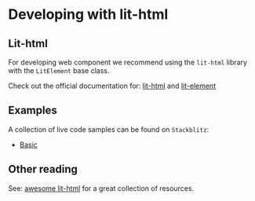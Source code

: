 # Developing with lit-html

## Lit-html
For developing web component we recommend using the `lit-html` library with the `LitElement` base class.

Check out the official documentation for: [lit-html](https://lit-html.polymer-project.org/) and [lit-element](https://lit-element.polymer-project.org/)

## Examples
A collection of live code samples can be found on `Stackblitz`:

* [Basic](https://stackblitz.com/edit/open-wc-lit-html-basics?file=README.md)

## Other reading
See: [awesome lit-html](https://github.com/web-padawan/awesome-lit-html) for a great collection of resources.